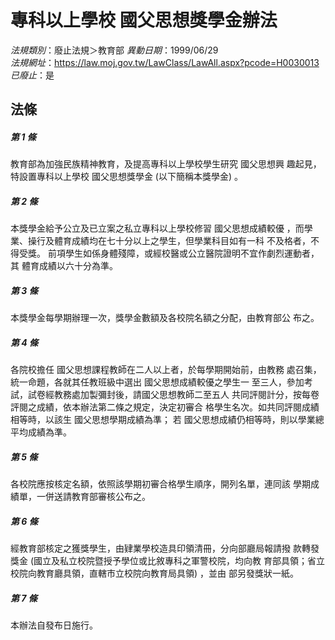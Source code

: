 # 專科以上學校  國父思想獎學金辦法

*法規類別*：廢止法規＞教育部
*異動日期*：1999/06/29  
*法規網址*：https://law.moj.gov.tw/LawClass/LawAll.aspx?pcode=H0030013
*已廢止*：是


## 法條
##### 第 1 條
教育部為加強民族精神教育，及提高專科以上學校學生研究  國父思想興
趣起見，特設置專科以上學校  國父思想獎學金 (以下簡稱本獎學金) 。

##### 第 2 條
本獎學金給予公立及已立案之私立專科以上學校修習  國父思想成績較優
，而學業、操行及體育成績均在七十分以上之學生，但學業科目如有一科
不及格者，不得受獎。
前項學生如係身體殘障，或經校醫或公立醫院證明不宜作劇烈運動者，其
體育成績以六十分為準。

##### 第 3 條
本獎學金每學期辦理一次，獎學金數額及各校院名額之分配，由教育部公
布之。

##### 第 4 條
各院校擔任  國父思想課程教師在二人以上者，於每學期開始前，由教務
處召集，統一命題，各就其任教班級中選出  國父思想成績較優之學生一
至三人，參加考試，試卷經教務處加製彌封後，請國父思想教師二至五人
共同評閱計分，按每卷評閱之成績，依本辦法第二條之規定，決定初審合
格學生名次。如共同評閱成績相等時，以該生  國父思想學期成績為準；
若  國父思想成績仍相等時，則以學業總平均成績為準。

##### 第 5 條
各校院應按核定名額，依照該學期初審合格學生順序，開列名單，連同該
學期成績單，一併送請教育部審核公布之。

##### 第 6 條
經教育部核定之獲獎學生，由肄業學校造具印領清冊，分向部廳局報請撥
款轉發獎金 (國立及私立校院暨授予學位或比敘專科之軍警校院，均向教
育部具領；省立校院向教育廳具領，直轄市立校院向教育局具領) ，並由
部另發獎狀一紙。

##### 第 7 條
本辦法自發布日施行。


